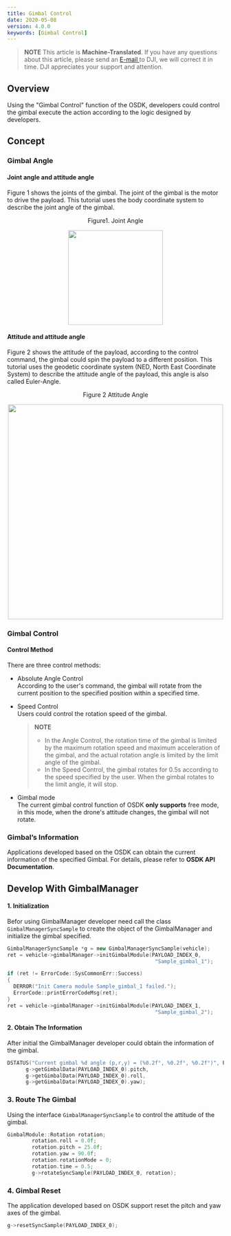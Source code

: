 ```yaml
---
title: Gimbal Control
date: 2020-05-08
version: 4.0.0
keywords: [Gimbal Control]
---
```


> **NOTE** This article is **Machine-Translated**. If you have any questions about this article, please send an <a href="mailto:dev@dji.com">E-mail </a>to DJI, we will correct it in time. DJI appreciates your support and attention.     

## Overview
Using the "Gimbal Control" function of the OSDK, developers could control the gimbal execute the action according to the logic designed by developers.

## Concept
### Gimbal Angle
#### Joint angle and attitude angle
Figure 1 shows the joints of the gimbal. The joint of the gimbal is the motor to drive the payload. This tutorial uses the body coordinate system to describe the joint angle of the gimbal.  

<div>
<div style="text-align: center"><p>Figure1. Joint Angle  </p>
</div>
<div style="text-align: center"><p><span>
      <img src="../../images/joint-angle.png" width="220" alt/></span></p>
</div></div>
  
#### Attitude and attitude angle
Figure 2 shows the attitude of the payload, according to the control command, the gimbal could spin the payload to a different position. This tutorial uses the geodetic coordinate system (NED, North East Coordinate System) to describe the attitude angle of the payload, this angle is also called Euler-Angle.

<div>
<div style="text-align: center"><p>Figure 2 Attitude Angle  </p>
</div>
<div style="text-align: center"><p><span>
      <img src="../../images/gimbal_up.png" width="500" alt/></span></p>
</div></div>
   


### Gimbal Control 
#### Control Method 
There are three control methods:
* Absolute Angle Control     
 According to the user's command, the gimbal will rotate from the current position to the specified position within a specified time.
* Speed ​​Control     
Users could control the rotation speed of the gimbal. 
  
  > **NOTE**
    >* In the Angle Control, the rotation time of the gimbal is limited by the maximum rotation speed and maximum acceleration of the gimbal, and the actual rotation angle is limited by the limit angle of the gimbal.
    > * In the Speed Control, the gimbal rotates for 0.5s according to the speed specified by the user. When the gimbal rotates to the limit angle, it will stop.

* Gimbal mode     
The current gimbal control function of OSDK **only supports** free mode, in this mode, when the drone's attitude changes, the gimbal will not rotate.


### Gimbal’s Information
Applications developed based on the OSDK can obtain the current information of the specified Gimbal. For details, please refer to **OSDK API Documentation**.

## Develop With GimbalManager

#### 1. Initialization
Befor using GimbalManager developer need call the class `GimbalManagerSyncSample` to create the object of the GimbalManager and initialize the gimbal specified.

```c++
GimbalManagerSyncSample *g = new GimbalManagerSyncSample(vehicle);
ret = vehicle->gimbalManager->initGimbalModule(PAYLOAD_INDEX_0,
                                                "Sample_gimbal_1");

if (ret != ErrorCode::SysCommonErr::Success)
{
  DERROR("Init Camera module Sample_gimbal_1 failed.");
  ErrorCode::printErrorCodeMsg(ret);
}
ret = vehicle->gimbalManager->initGimbalModule(PAYLOAD_INDEX_1,
                                                "Sample_gimbal_2");
```

#### 2. Obtain The Information 
After initial the GimbalManager developer could obtain the information of the gimbal.

```c++
DSTATUS("Current gimbal %d angle (p,r,y) = (%0.2f°, %0.2f°, %0.2f°)", PAYLOAD_INDEX_0,
      g->getGimbalData(PAYLOAD_INDEX_0).pitch,
      g->getGimbalData(PAYLOAD_INDEX_0).roll,
      g->getGimbalData(PAYLOAD_INDEX_0).yaw);
```

### 3. Route The Gimbal
Using the interface `GimbalManagerSyncSample` to control the attitude of the gimbal.

```c++
GimbalModule::Rotation rotation;
        rotation.roll = 0.0f;
        rotation.pitch = 25.0f;
        rotation.yaw = 90.0f;
        rotation.rotationMode = 0; 
        rotation.time = 0.5;
        g->rotateSyncSample(PAYLOAD_INDEX_0, rotation);
```

### 4. Gimbal Reset
The application developed based on OSDK support reset the pitch and yaw axes of the gimbal.

```c++
g->resetSyncSample(PAYLOAD_INDEX_0);
```


